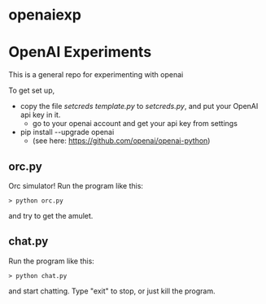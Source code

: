# openaiexp
# OpenAI Experiments

This is a general repo for experimenting with openai

To get set up, 
- copy the file *setcreds template.py* to *setcreds.py*, and put your OpenAI api key in it.
    - go to your openai account and get your api key from settings
- pip install --upgrade openai
    - (see here: https://github.com/openai/openai-python)

## orc.py

Orc simulator! Run the program like this:

    > python orc.py

and try to get the amulet.

## chat.py

Run the program like this:

    > python chat.py

and start chatting. Type "exit" to stop, or just kill the program.
